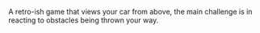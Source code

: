 A retro-ish game that views your car from above, the main challenge is in reacting to obstacles being thrown your way.

